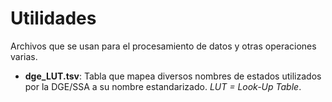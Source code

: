 # Utilidades

Archivos que se usan para el procesamiento de datos y 
otras operaciones varias.

* **dge_LUT.tsv**: Tabla que mapea diversos nombres de estados
utilizados por la DGE/SSA a su nombre estandarizado.
*LUT = Look-Up Table*.
